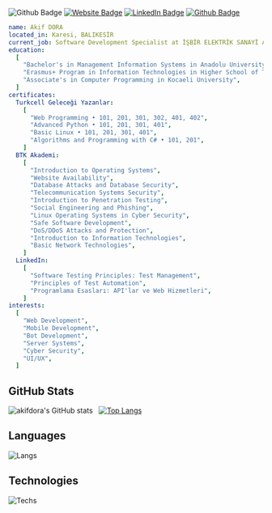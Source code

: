 ![Github Badge](https://komarev.com/ghpvc/?username=akifdora&color=blueviolet)
[![Website Badge](https://img.shields.io/badge/-Website-1db5e7?style=flat-quare&labelColor=1db5e7&logo=googleearth&logoColor=white&link=link)](https://akifdora.github.io)
[![LinkedIn Badge](https://img.shields.io/badge/-LinkedIn-0a66c2?style=flat-quare&labelColor=0a66c2&logo=linkedin&logoColor=white&link=link)](https://www.linkedin.com/in/akifdora/)
[![Github Badge](https://img.shields.io/badge/-Github-000000?style=flat-quare&labelColor=000000&logo=github&logoColor=white&link=link)](https://github.com/akifdora)
```yaml
name: Akif DORA
located_in: Karesi, BALIKESİR
current_job: Software Development Specialist at İŞBİR ELEKTRİK SANAYİ A.Ş.
education:
  [
    "Bachelor's in Management Information Systems in Anadolu University",
    "Erasmus+ Program in Information Technologies in Higher School of Transport "Todor Kableshkov" Sofia, Bulgaria"
    "Associate's in Computer Programming in Kocaeli University",
  ]
certificates:
  Turkcell Geleceği Yazanlar:
    [
      "Web Programming • 101, 201, 301, 302, 401, 402",
      "Advanced Python • 101, 201, 301, 401",
      "Basic Linux • 101, 201, 301, 401",
      "Algorithms and Programming with C# • 101, 201",
    ]
  BTK Akademi:
    [
      "Introduction to Operating Systems",
      "Website Availability",
      "Database Attacks and Database Security",
      "Telecommunication Systems Security",
      "Introduction to Penetration Testing",
      "Social Engineering and Phishing",
      "Linux Operating Systems in Cyber Security",
      "Safe Software Development",
      "DoS/DDoS Attacks and Protection",
      "Introduction to Information Technologies",
      "Basic Network Technologies",
    ]
  LinkedIn:
    [
      "Software Testing Principles: Test Management",
      "Principles of Test Automation",
      "Programlama Esasları: API'lar ve Web Hizmetleri",
    ]
interests:
  [
    "Web Development",
    "Mobile Development",
    "Bot Development",
    "Server Systems",
    "Cyber Security",
    "UI/UX",
  ]
```
## GitHub Stats
![akifdora's GitHub stats](https://github-readme-stats.vercel.app/api?username=akifdora&show_icons=true&theme=synthwave) &nbsp;&nbsp;[![Top Langs](https://github-readme-stats.vercel.app/api/top-langs/?username=akifdora&layout=compact&theme=synthwave)](https://github.com/akifdora)
## Languages
![Langs](https://skillicons.dev/icons?i=html,css,js,ts,php,c,cs,cpp,dart,flutter,py,")
## Technologies
![Techs](https://skillicons.dev/icons?i=vscode,git,vim,bash,nodejs,mysql,sqlite,mongodb,bots,wordpress,cloudflare,ps,ai,figma,xd,")
